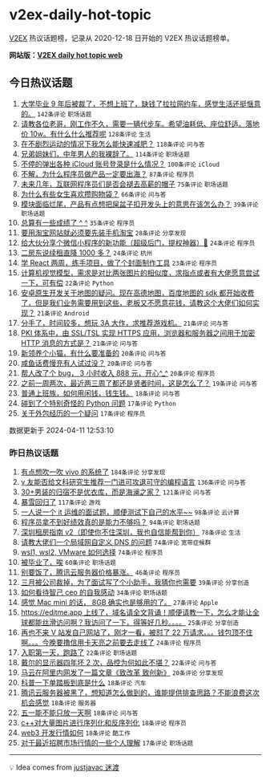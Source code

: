 # v2ex-daily-hot-topic

[V2EX](https://www.v2ex.com/) 热议话题榜，记录从 2020-12-18 日开始的 V2EX 热议话题榜单。

**网站版：[V2EX daily hot topic web](https://boojack.github.io/v2ex-daily-hot-topic-web/)**

## 今日热议话题

<!-- TODAY BEGIN -->

1. [大学毕业 9 年后被裁了，不想上班了，缺钱了拉拉网约车，感觉生活还挺惬意的。](https://www.v2ex.com/t/1031505) `142条评论` `职场话题`
1. [请教各位老哥，刚工作不久，需要一辆代步车。希望油耗低、座位舒适。落地价 10w。有什么什么推荐呢](https://www.v2ex.com/t/1031562) `128条评论` `生活`
1. [在不剧烈运动的情况下我怎么能快速减肥？](https://www.v2ex.com/t/1031605) `118条评论` `问与答`
1. [兄弟姐妹们，中年男人的我裸辞了。](https://www.v2ex.com/t/1031614) `114条评论` `职场话题`
1. [不停的弹出各种 iCloud 账号登录是什么情况？](https://www.v2ex.com/t/1031498) `100条评论` `iCloud`
1. [不解，为什么程序员做产品一定要出海？](https://www.v2ex.com/t/1031514) `87条评论` `程序员`
1. [未来几年，互联网程序员们是否会褪去高薪的帽子](https://www.v2ex.com/t/1031500) `75条评论` `职场话题`
1. [为什么有些女生喜欢攒购物袋？](https://www.v2ex.com/t/1031551) `66条评论` `问与答`
1. [模块面临烂尾，产品有点想把屎盆子扣开发头上的意思在该怎么办？](https://www.v2ex.com/t/1031705) `39条评论` `职场话题`
1. [总算有一些成绩了 ^ ^](https://www.v2ex.com/t/1031645) `35条评论` `程序员`
1. [要用淘宝网站就必须要先装手机淘宝](https://www.v2ex.com/t/1031533) `28条评论` `分享发现`
1. [给大伙分享个微信小程序的新功能（超级后门，提权神器）🤣](https://www.v2ex.com/t/1031676) `24条评论` `程序员`
1. [二房东说续租直降 1000 多？](https://www.v2ex.com/t/1031589) `24条评论` `杭州`
1. [学 React 两周，练手项目，做了个封面制作工具](https://www.v2ex.com/t/1031507) `23条评论` `程序员`
1. [计算机视觉模型，需求是对比两张图片的相似度，求指点或者有大佬愿意尝试一下，可有偿](https://www.v2ex.com/t/1031584) `22条评论` `Python`
1. [安卓原生开发关于地图的疑问。现在高德地图，百度地图的 sdk 都开始收费了，但是我们业务需要用到这些，老板又不愿意花钱，请教这个大佬们如何实现？](https://www.v2ex.com/t/1031702) `21条评论` `Android`
1. [分手了，时间较多，想玩 3A 大作，求推荐游戏机。](https://www.v2ex.com/t/1031692) `21条评论` `问与答`
1. [PKI 体系中，由 SSL/TSL 实现 HTTPS 应用，浏览器和服务器之间用于加密 HTTP 消息的方式是？](https://www.v2ex.com/t/1031691) `21条评论` `问与答`
1. [新领养个小猫，有什么要准备的](https://www.v2ex.com/t/1031682) `20条评论` `问与答`
1. [咸鱼话费慢充有人试过没？](https://www.v2ex.com/t/1031572) `20条评论` `问与答`
1. [帮人改了个 bug， 3 小时收入 888 元，开心^_^](https://www.v2ex.com/t/1031548) `20条评论` `程序员`
1. [之前一周两次，最近两三周了都还是贤者时间，这是怎么了？](https://www.v2ex.com/t/1031536) `19条评论` `问与答`
1. [普通上班族，如何用闲钱，钱生钱。](https://www.v2ex.com/t/1031503) `18条评论` `问与答`
1. [碰到了个特别奇怪的 Python 问题](https://www.v2ex.com/t/1031618) `17条评论` `Python`
1. [关于外包经历的一个疑问](https://www.v2ex.com/t/1031554) `17条评论` `程序员`

数据更新于 2024-04-11 12:53:10

<!-- TODAY END -->

### 昨日热议话题

<!-- YESTERDAY BEGIN -->

1. [有点想吹一吹 vivo 的系统了](https://www.v2ex.com/t/1031206) `184条评论` `分享发现`
1. [v 友能否给文科研究生推荐一门进可攻退可守的编程语言](https://www.v2ex.com/t/1031166) `136条评论` `问与答`
1. [30+男装的归宿不是优衣库，而是海澜之家？](https://www.v2ex.com/t/1031262) `121条评论` `问与答`
1. [暴雪回归了](https://www.v2ex.com/t/1031170) `117条评论` `游戏`
1. [一人说一个 it 运维的面试题，顺便测试下自己的水平~~](https://www.v2ex.com/t/1031191) `98条评论` `云计算`
1. [程序员拿不到好绩效真的是能力不够吗？](https://www.v2ex.com/t/1031165) `94条评论` `职场话题`
1. [深圳租房指南 v2（即使你不住深圳，我也自信能帮到你）](https://www.v2ex.com/t/1031215) `78条评论` `生活`
1. [请教大佬们一个局域网自定义 DNS 的问题](https://www.v2ex.com/t/1031174) `74条评论` `宽带症候群`
1. [wsl1, wsl2, VMware 如何选择](https://www.v2ex.com/t/1031241) `74条评论` `程序员`
1. [被毕业了，唉](https://www.v2ex.com/t/1031171) `60条评论` `职场话题`
1. [别要饭了，腾讯云服务器价格暴涨。](https://www.v2ex.com/t/1031157) `46条评论` `程序员`
1. [三月被公司裁掉，为了面试写了个小助手，我猜你也需要](https://www.v2ex.com/t/1031332) `39条评论` `分享创造`
1. [如何看待智己 ceo 的自我感动](https://www.v2ex.com/t/1031299) `34条评论` `职场话题`
1. [感觉 Mac mini 的话， 8GB 确实也是够用的了。](https://www.v2ex.com/t/1031448) `27条评论` `Apple`
1. [https://editme.app 上线了，域名请全文背诵！顺便请教一下，怎么才能让全球都能丝滑访问啊？我访问了一下，得等好几秒。。。。](https://www.v2ex.com/t/1031296) `25条评论` `分享创造`
1. [再也不来 V 站发自己网站了，刚才一看，被怼了 22 万请求。。。钱包顶不住啊。。。今晚要撸信用卡天亮之前要去走线了](https://www.v2ex.com/t/1031402) `24条评论` `程序员`
1. [入职第一天，跑路了](https://www.v2ex.com/t/1031302) `22条评论` `职场话题`
1. [戴尔的显示器四年坏 2 次，品控为何如此不堪？](https://www.v2ex.com/t/1031274) `22条评论` `问与答`
1. [马云在阿里内网发了一篇文章《致改革 致创新》](https://www.v2ex.com/t/1031207) `20条评论` `分享发现`
1. [科普一下单踏板到底是什么](https://www.v2ex.com/t/1031429) `18条评论` `汽车`
1. [腾讯云服务器被黑了，想知道怎么做到的，谁能提供排查思路？不能浪费这次机会感觉](https://www.v2ex.com/t/1031399) `18条评论` `服务器`
1. [五一能不能只放一天啊](https://www.v2ex.com/t/1031325) `18条评论` `问与答`
1. [c++对大量图片进行序列化和反序列化](https://www.v2ex.com/t/1031297) `18条评论` `程序员`
1. [web3 开发行情如何](https://www.v2ex.com/t/1031192) `18条评论` `酷工作`
1. [对于最近招聘市场行情的一些个人理解](https://www.v2ex.com/t/1031220) `17条评论` `职场话题`

<!-- YESTERDAY END -->

---

💡 Idea comes from [justjavac 迷渡](https://github.com/justjavac/)
